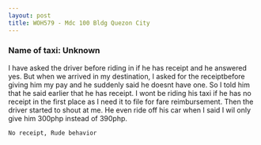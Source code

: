 ```yaml
---
layout: post
title: WOH579 - Mdc 100 Bldg Quezon City
---
```


### Name of taxi: Unknown

I have asked the driver before riding in if he has receipt and he answered yes. But when we arrived in my destination, I asked for the receiptbefore giving him my pay and he suddenly said he doesnt have one. So I told him that he said earlier that he has receipt. I wont be riding his taxi if he has no receipt in the first place as I need it to file for fare reimbursement. Then the driver started to shout at me. He even ride off his car when I said I wil only give him 300php instead of 390php.

```No receipt, Rude behavior```
